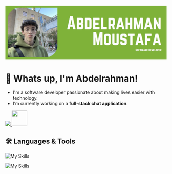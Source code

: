 ![Banner](github_banner.jpg)

# 👋 Whats up, I'm Abdelrahman!

*   I'm a software developer passionate about making lives easier with technology.
*   I’m currently working on a **full-stack chat application**.

<p align="left">
  <a href="https://www.linkedin.com/in/abdelrahman-wm/" target="_blank">
    <img src="https://skillicons.dev/icons?i=linkedin" />
  </a>
  <a href="https://github.com/AbdelrahmanW08/AbdelrahmanW08/blob/main/resume.pdf" target="_blank">
    <img style= " object-fit: cover; width: 48px; height: 48px;" src="https://cdn.iconscout.com/icon/free/png-512/free-resume-icon-download-in-svg-png-gif-file-formats--cv-profile-biodata-portfolio-jobs-job-services-pack-carriers-icons-1650445.png?f=webp&w=256" />
  </a>
</p>

## 🛠 Languages & Tools

![My Skills](https://skillicons.dev/icons?i=html,css,js,c,cpp,haskell,elixir,java,python,ts,kotlin)

![My Skills](https://skillicons.dev/icons?i=mongodb,expressjs,react,nodejs,linux,postgres,postman)